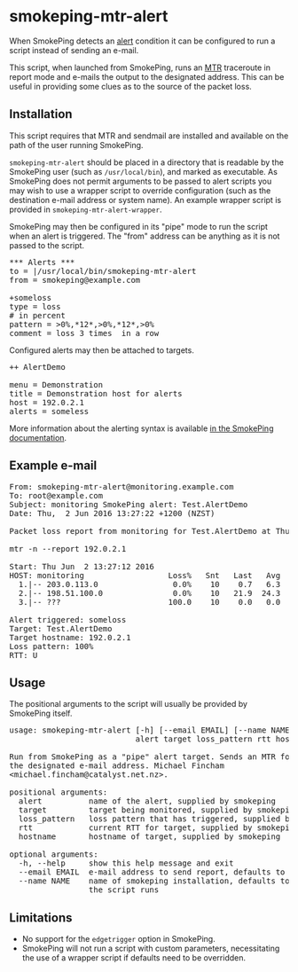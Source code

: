 # smokeping-mtr-alert

When SmokePing detects an [alert](http://oss.oetiker.ch/smokeping/doc/smokeping_config.en.html#___top) condition it can be configured to run a script instead of sending an e-mail.

This script, when launched from SmokePing, runs an [MTR](http://www.bitwizard.nl/mtr/) traceroute in report mode and e-mails the output to the designated address. This can be useful in providing some clues as to the source of the packet loss.

## Installation

This script requires that MTR and sendmail are installed and available on the path of the user running SmokePing.

`smokeping-mtr-alert` should be placed in a directory that is readable by the SmokePing user (such as `/usr/local/bin`), and marked as executable. As SmokePing does not permit arguments to be passed to alert scripts you may wish to use a wrapper script to override configuration (such as the destination e-mail address or system name). An example wrapper script is provided in `smokeping-mtr-alert-wrapper`.

SmokePing may then be configured in its "pipe" mode to run the script when an alert is triggered. The "from" address can be anything as it is not passed to the script.

<pre>
*** Alerts ***
to = |/usr/local/bin/smokeping-mtr-alert
from = smokeping@example.com

+someloss
type = loss
# in percent
pattern = >0%,*12*,>0%,*12*,>0%
comment = loss 3 times  in a row
</pre>

Configured alerts may then be attached to targets.

<pre>
++ AlertDemo

menu = Demonstration
title = Demonstration host for alerts
host = 192.0.2.1
alerts = someless
</pre>

More information about the alerting syntax is available [in the SmokePing documentation](http://oss.oetiker.ch/smokeping/doc/smokeping_config.en.html#___top).

## Example e-mail

<pre>
From: smokeping-mtr-alert@monitoring.example.com
To: root@example.com
Subject: monitoring SmokePing alert: Test.AlertDemo
Date: Thu,  2 Jun 2016 13:27:22 +1200 (NZST)

Packet loss report from monitoring for Test.AlertDemo at Thu Jun  2 13:27:22 2016.

mtr -n --report 192.0.2.1

Start: Thu Jun  2 13:27:12 2016
HOST: monitoring                  Loss%   Snt   Last   Avg  Best  Wrst StDev
  1.|-- 203.0.113.0                0.0%    10    0.7   6.3   0.4  55.9  17.4
  2.|-- 198.51.100.0               0.0%    10   21.9  24.3  15.7  43.1   9.2
  3.|-- ???                       100.0    10    0.0   0.0   0.0   0.0   0.0

Alert triggered: someloss
Target: Test.AlertDemo
Target hostname: 192.0.2.1
Loss pattern: 100%
RTT: U
</pre>

## Usage

The positional arguments to the script will usually be provided by SmokePing itself.

<pre>
usage: smokeping-mtr-alert [-h] [--email EMAIL] [--name NAME]
                           alert target loss_pattern rtt hostname

Run from SmokePing as a "pipe" alert target. Sends an MTR for the target to
the designated e-mail address. Michael Fincham
&lt;michael.fincham@catalyst.net.nz&gt;.

positional arguments:
  alert          name of the alert, supplied by smokeping
  target         target being monitored, supplied by smokeping
  loss_pattern   loss pattern that has triggered, supplied by smokeping
  rtt            current RTT for target, supplied by smokeping
  hostname       hostname of target, supplied by smokeping

optional arguments:
  -h, --help     show this help message and exit
  --email EMAIL  e-mail address to send report, defaults to root
  --name NAME    name of smokeping installation, defaults to hostname where
                 the script runs
</pre>

## Limitations

* No support for the `edgetrigger` option in SmokePing.
* SmokePing will not run a script with custom parameters, necessitating the use of a wrapper script if defaults need to be overridden.
